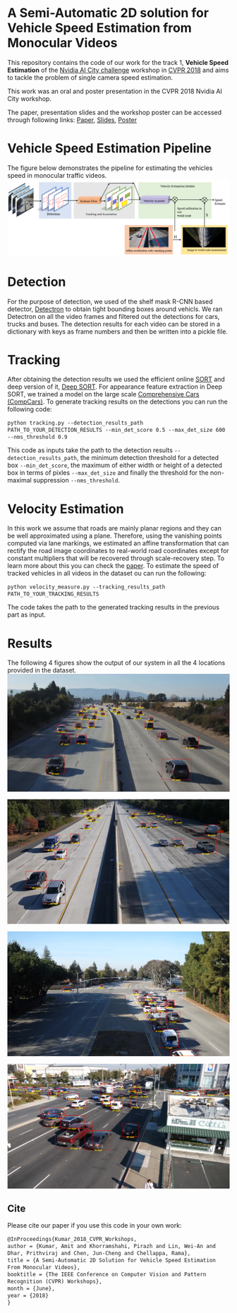 # A Semi-Automatic 2D solution for Vehicle Speed Estimation from Monocular Videos

This repository contains the code of our work for the track 1, **Vehicle Speed Estimation** of the [Nvidia AI City challenge](https://www.aicitychallenge.org/2018-ai-city-challenge/) workshop in [CVPR 2018](http://cvpr2018.thecvf.com/) and aims to tackle the problem of single camera speed estimation. 

This work was an oral and poster presentation in the CVPR 2018 Nvidia AI City workshop. 

The paper, presentation slides and the workshop poster can be accessed through following links:
[Paper](http://openaccess.thecvf.com/content_cvpr_2018_workshops/papers/w3/Kumar_A_Semi-Automatic_2D_CVPR_2018_paper.pdf), [Slides](https://drive.google.com/file/d/10K0BM3H8_FC5kWnV6iRgZkVqXACGH3Sn/view?usp=sharing), [Poster](https://drive.google.com/file/d/1-a9s6H6V6PNlrJmabj8HWvuZ1-YeVm2p/view?usp=sharing)

# Vehicle Speed Estimation Pipeline

The figure below demonstrates the pipeline for estimating the vehicles speed in monocular traffic videos.
![Pipeline](./figures/outline_new.png)

# Detection 

For the purpose of detection, we used of the shelf mask R-CNN based detector, [Detectron](https://github.com/roytseng-tw/Detectron.pytorch) to obtain tight bounding boxes around vehicls. We ran Detectron on all the video frames and filtered out the detections for cars, trucks and buses. The detection results for each video can be stored in a dictionary with keys as frame numbers and then be written into a pickle file.

# Tracking 

After obtaining the detection results we used the efficient online [SORT](https://github.com/abewley/sort) and deep version of it, [Deep SORT](https://github.com/nwojke/deep_sort). For appearance feature extraction in Deep SORT, we trained a model on the large scale [Comprehensive Cars (CompCars)](http://mmlab.ie.cuhk.edu.hk/datasets/comp_cars/index.html). To generate tracking results on the detections you can run the following code:

```
python tracking.py --detection_results_path PATH_TO_YOUR_DETECTION_RESULTS --min_det_score 0.5 --max_det_size 600 --nms_threshold 0.9
```
This code as inputs take the path to the detection results `--detection_results_path`, the minimum detection threshold for a detected box `--min_det_score`, the maximum of either width or height of a detected box in terms of pixles `--max_det_size` and finally the threshold for the non-maximal suppression `--nms_threshold`.

# Velocity Estimation

In this work we assume that roads are mainly planar regions and they can be well approximated using a plane. Therefore, using the vanishing points computed via lane markings, we estimated an affine transformation that can rectify the road image coordinates to real-world road coordinates except for constant multipliers that will be recovered through scale-recovery step. To learn more about this you can check the [paper](http://openaccess.thecvf.com/content_cvpr_2018_workshops/papers/w3/Kumar_A_Semi-Automatic_2D_CVPR_2018_paper.pdf). To estimate the speed of tracked vehicles in all videos in the dataset ou can run the following:

```
python velocity_measure.py --tracking_results_path PATH_TO_YOUR_TRACKING_RESULTS
```
The code takes the path to the generated tracking results in the previous part as input. 

# Results 
The following 4 figures show the output of our system in all the 4 locations provided in the dataset.
![Location1](./figures/loc1_7.PNG)

![Location2](./figures/loc2_2.PNG)

![Location3](./figures/loc3_2.PNG)

![Location4](./figures/loc4_4.PNG)

## Cite
Please cite our paper if you use this code in your own work:
```
@InProceedings{Kumar_2018_CVPR_Workshops,
author = {Kumar, Amit and Khorramshahi, Pirazh and Lin, Wei-An and Dhar, Prithviraj and Chen, Jun-Cheng and Chellappa, Rama},
title = {A Semi-Automatic 2D Solution for Vehicle Speed Estimation From Monocular Videos},
booktitle = {The IEEE Conference on Computer Vision and Pattern Recognition (CVPR) Workshops},
month = {June},
year = {2018}
} 
```



